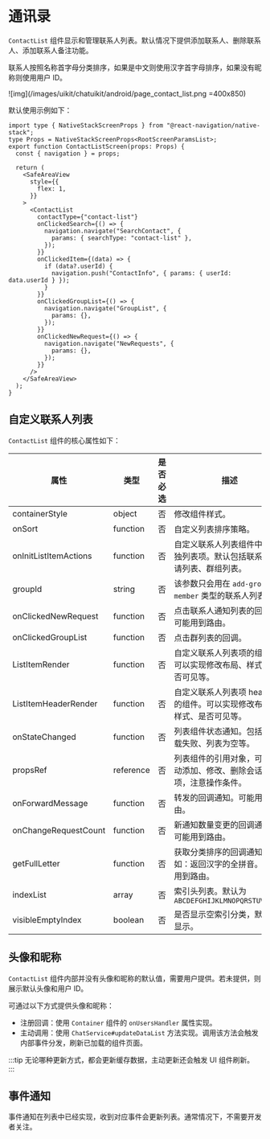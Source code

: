 # 通讯录

<Toc />

`ContactList` 组件显示和管理联系人列表。默认情况下提供添加联系人、删除联系人、添加联系人备注功能。

联系人按照名称首字母分类排序，如果是中文则使用汉字首字母排序，如果没有昵称则使用用户 ID。

![img](/images/uikit/chatuikit/android/page_contact_list.png =400x850)

默认使用示例如下：

```tsx
import type { NativeStackScreenProps } from "@react-navigation/native-stack";
type Props = NativeStackScreenProps<RootScreenParamsList>;
export function ContactListScreen(props: Props) {
  const { navigation } = props;

  return (
    <SafeAreaView
      style={{
        flex: 1,
      }}
    >
      <ContactList
        contactType={"contact-list"}
        onClickedSearch={() => {
          navigation.navigate("SearchContact", {
            params: { searchType: "contact-list" },
          });
        }}
        onClickedItem={(data) => {
          if (data?.userId) {
            navigation.push("ContactInfo", { params: { userId: data.userId } });
          }
        }}
        onClickedGroupList={() => {
          navigation.navigate("GroupList", {
            params: {},
          });
        }}
        onClickedNewRequest={() => {
          navigation.navigate("NewRequests", {
            params: {},
          });
        }}
      />
    </SafeAreaView>
  );
}
```

## 自定义联系人列表

`ContactList` 组件的核心属性如下：

| 属性                  | 类型      | 是否必选 | 描述                                                                   |
| --------------------- | --------- | -------- | ---------------------------------------------------------------------- |
| containerStyle        | object    | 否       | 修改组件样式。                                                         |
| onSort                | function  | 否       | 自定义列表排序策略。                                                   |
| onInitListItemActions | function  | 否       | 自定义联系人列表组件中的单独列表项。默认包括联系人申请列表、群组列表。 |
| groupId               | string    | 否       | 该参数只会用在 `add-group-member` 类型的联系人列表中。                 |
| onClickedNewRequest   | function  | 否       | 点击联系人通知列表的回调。可能用到路由。                               |
| onClickedGroupList    | function  | 否       | 点击群列表的回调。                                                     |
| ListItemRender        | function  | 否       | 自定义联系人列表项的组件。可以实现修改布局、样式、是否可见等。         |
| ListItemHeaderRender  | function  | 否       | 自定义联系人列表项 header 的组件。可以实现修改布局、样式、是否可见等。 |
| onStateChanged        | function  | 否       | 列表组件状态通知。包括：加载失败、列表为空等。                         |
| propsRef              | reference | 否       | 列表组件的引用对象，可以主动添加、修改、删除会话列表项，注意操作条件。 |
| onForwardMessage      | function  | 否       | 转发的回调通知。可能用到路由。                                         |
| onChangeRequestCount  | function  | 否       | 新通知数量变更的回调通知。可能用到路由。                               |
| getFullLetter         | function  | 否       | 获取分类排序的回调通知。例如：返回汉字的全拼音。 可能用到路由。        |
| indexList             | array     | 否       | 索引头列表。默认为 `ABCDEFGHIJKLMNOPQRSTUVWXYZ#`                        |
| visibleEmptyIndex     | boolean   | 否       | 是否显示空索引分类，默认不显示。                                       |

## 头像和昵称

`ContactList` 组件内部并没有头像和昵称的默认值，需要用户提供。若未提供，则展示默认头像和用户 ID。

可通过以下方式提供头像和昵称：

- 注册回调：使用 `Container` 组件的 `onUsersHandler` 属性实现。
- 主动调用：使用 `ChatService#updateDataList` 方法实现。调用该方法会触发内部事件分发，刷新已加载的组件页面。

:::tip
无论哪种更新方式，都会更新缓存数据，主动更新还会触发 UI 组件刷新。
:::

## 事件通知

事件通知在列表中已经实现，收到对应事件会更新列表。通常情况下，不需要开发者关注。

